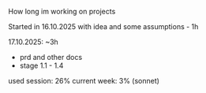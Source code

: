 How long im working on projects

Started in 16.10.2025 with idea and some assumptions - 1h

17.10.2025: ~3h
- prd and other docs
- stage 1.1 - 1.4

used session: 26%
current week: 3% (sonnet)

